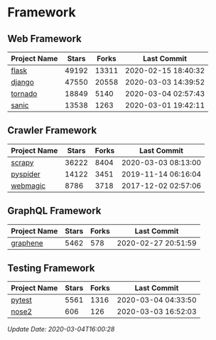 # Framework

## Web Framework

| Project Name | Stars | Forks | Last Commit |
| ------------ | ----- | ----- | ----------- |
| [flask](https://github.com/pallets/flask) | 49192 | 13311 | 2020-02-15 18:40:32 |
| [django](https://github.com/django/django) | 47550 | 20558 | 2020-03-03 14:39:52 |
| [tornado](https://github.com/tornadoweb/tornado) | 18849 | 5140 | 2020-03-04 02:57:43 |
| [sanic](https://github.com/huge-success/sanic) | 13538 | 1263 | 2020-03-01 19:42:11 |

## Crawler Framework

| Project Name | Stars | Forks | Last Commit |
| ------------ | ----- | ----- | ----------- |
| [scrapy](https://github.com/scrapy/scrapy) | 36222 | 8404 | 2020-03-03 08:13:00 |
| [pyspider](https://github.com/binux/pyspider) | 14122 | 3451 | 2019-11-14 06:16:04 |
| [webmagic](https://github.com/code4craft/webmagic) | 8786 | 3718 | 2017-12-02 02:57:06 |

## GraphQL Framework

| Project Name | Stars | Forks | Last Commit |
| ------------ | ----- | ----- | ----------- |
| [graphene](https://github.com/graphql-python/graphene) | 5462 | 578 | 2020-02-27 20:51:59 |

## Testing Framework

| Project Name | Stars | Forks | Last Commit |
| ------------ | ----- | ----- | ----------- |
| [pytest](https://github.com/pytest-dev/pytest) | 5561 | 1316 | 2020-03-04 04:33:50 |
| [nose2](https://github.com/nose-devs/nose2) | 606 | 126 | 2020-03-03 16:52:03 |

*Update Date: 2020-03-04T16:00:28*